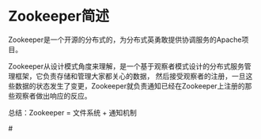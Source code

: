 # Zookeeper简述
Zookeeper是一个开源的分布式的，为分布式英勇敢提供协调服务的Apache项目。

Zookeeper从设计模式角度来理解，是一个基于观察者模式设计的分布式服务管理框架，它负责存储和管理大家都关心的数据，
然后接受观察者的注册，一旦这些数据的状态发生了变更，Zookeeper就负责通知已经在Zookeeper上注册的那些观察者做出响应的反应。

总结：Zookeeper = 文件系统 + 通知机制

#[]("https://github.com/liuguanglei123/zookeeper/blob/main/images/zk_work_theory.png")